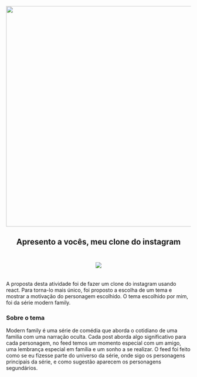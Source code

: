 <div align="center"><img src="https://github.com/MariaLuMendes/Clone_instagram/assets/102841560/5c0e5276-1bba-4541-9976-6b6b62622369" width="600px" /></div>

## <div align="center">Apresento a vocês, meu clone do instagram</div><br>

<div align="center"><img src="https://github.com/MariaLuMendes/Clone_instagram/assets/102841560/371a949a-1298-4400-b7a1-71615c59ae7b"/></div>
<br>
<br>
<div>A proposta desta atividade foi de fazer um clone do instagram usando react. Para torna-lo mais único, foi proposto a escolha de um tema e mostrar a motivação do personagem escolhido. O tema escolhido por mim, foi da série modern family.</div>

<h3>Sobre o tema</h3>
<p>Modern family é uma série de comédia que aborda o cotidiano de uma familia com uma narração oculta. Cada post aborda algo significativo para cada personagem, no feed temos um momento especial com um amigo, uma lembrança especial em família e um sonho a se realizar. O feed foi feito como se eu fizesse parte do universo da série, onde sigo os personagens principais da série, e como sugestão aparecem os personagens segundários.</p>

##

 
